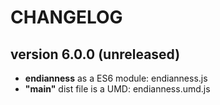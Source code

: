 # CHANGELOG

## version 6.0.0 (unreleased)
- **endianness** as a ES6 module: endianness.js
- **"main"** dist file is a UMD: endianness.umd.js